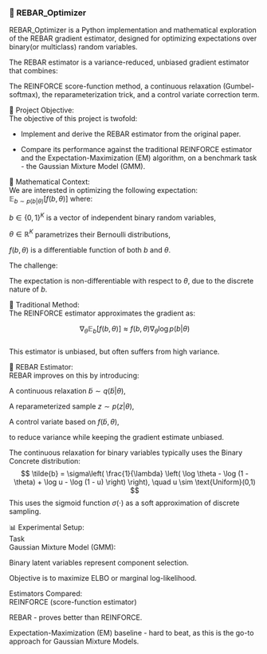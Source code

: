 ### 🧮 REBAR_Optimizer  
REBAR_Optimizer is a Python implementation and mathematical exploration of the REBAR gradient estimator, designed for optimizing expectations over binary(or multiclass) random variables.

The REBAR estimator is a variance-reduced, unbiased gradient estimator that combines:

The REINFORCE score-function method, a continuous relaxation (Gumbel-softmax), the reparameterization trick, and a control variate correction term.  

📘 Project Objective:  
The objective of this project is twofold:  

- Implement and derive the REBAR estimator from the original paper.  

- Compare its performance against the traditional REINFORCE estimator and the Expectation-Maximization (EM) algorithm, on a benchmark task - the Gaussian Mixture Model (GMM).

🧠 Mathematical Context:  
We are interested in optimizing the following expectation:  
$\mathbb{E}_{b \sim p(b|\theta)}[f(b, \theta)]$
where:

$b \in \{0, 1\}^K$ is a vector of independent binary random variables,  

$\theta \in \mathbb{R}^K$ parametrizes their Bernoulli distributions,  

$f(b, \theta)$ is a differentiable function of both $b$ and $\theta$.  

The challenge:  

The expectation is non-differentiable with respect to $\theta$, due to the discrete nature of $b$.  

🔁 Traditional Method:  
The REINFORCE estimator approximates the gradient as:

$$ \nabla_\theta \mathbb{E}_{b}[f(b, \theta)] \approx f(b, \theta) \nabla_\theta \log p(b|\theta) $$  
This estimator is unbiased, but often suffers from high variance.

🔧 REBAR Estimator:  
REBAR improves on this by introducing:

A continuous relaxation $\tilde{b} \sim q(\tilde{b}|\theta)$,  

A reparameterized sample $z \sim p(z|\theta)$,  

A control variate based on $f(\tilde{b}, \theta)$,  

to reduce variance while keeping the gradient estimate unbiased.  

The continuous relaxation for binary variables typically uses the Binary Concrete distribution:  
$$ \tilde{b} = \sigma\left( \frac{1}{\lambda} \left( \log \theta - \log (1 - \theta) + \log u - \log (1 - u) \right) \right), \quad u \sim \text{Uniform}(0,1) $$
This uses the sigmoid function $\sigma(\cdot)$ as a soft approximation of discrete sampling.

📊 Experimental Setup:  
Task  
Gaussian Mixture Model (GMM):

Binary latent variables represent component selection.  

Objective is to maximize ELBO or marginal log-likelihood.  

Estimators Compared:  
REINFORCE (score-function estimator)  

REBAR - proves better than REINFORCE.  

Expectation-Maximization (EM) baseline - hard to beat, as this is the go-to approach for Gaussian Mixture Models.
